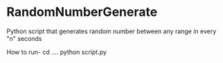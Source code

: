 # RandomNumberGenerate
Python script that generates random number between any range in every "n" seconds

How to run-
cd ....
python script.py
